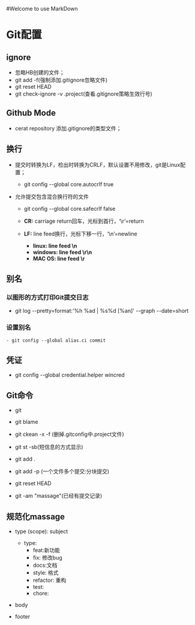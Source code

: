 #Welcome to use MarkDown
# Git配置
## ignore
  - 忽略HB创建的文件；
  - git add -f(强制添加.gitignore忽略文件)
  - git reset HEAD
  - git check-ignore -v .project(查看.gitignore策略生效行号)
  
## Github Mode
 - cerat repository 添加.gitignore的类型文件；
 
## 换行  
- 提交时转换为LF，检出时转换为CRLF，默认设置不用修改，git是Linux配置；
  - git config --global core.autocrlf true 
  
- 允许提交包含混合换行符的文件 
  - git config --global core.safecrlf false
  
  - **CR:** carriage return回车，光标到首行，‘\r’=return
  - **LF:** line feed换行，光标下移一行，‘\n’=newline
    - **linux: line feed \n**
    - **windows: line feed \r\n**
    - **MAC OS: line feed \r**
    
## 别名
### 以图形的方式打印Git提交日志
  - git log --pretty=format:'%h %ad | %s%d [%an]' --graph --date=short
  
### 设置别名
	- git config --global alias.ci commit	
	
## 凭证
  - git config --global credential.helper wincred

## Git命令
 - git
 - git blame
 - git ckean -x -f (删掉.gitconfig中.project文件)
 - git st -sb(短信息的方式显示)
 - git add .
 - git add -p (一个文件多个提交:分块提交)
 - git reset HEAD 
 
 - git -am "massage"(已经有提交记录)
## 规范化massage
  - type (scope): subject
    - type:
   		- feat:新功能
   		- fix: 修改bug
   		- docs:文档
   		- style: 格式
   		- refactor: 重构
   		- test:
   		- chore:

 - body

 - footer














